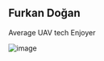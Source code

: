 ## Furkan Doğan

Average UAV tech Enjoyer

![image](https://github.com/user-attachments/assets/8437b303-b48e-4deb-aa6e-eb93beeaa0aa)


<!--
**furkan-hub/furkan-hub** is a ✨ _special_ ✨ repository because its `README.md` (this file) appears on your GitHub profile.

Here are some ideas to get you started:

- 🔭 I’m currently working on ...
- 🌱 I’m currently learning ...
- 👯 I’m looking to collaborate on ...
- 🤔 I’m looking for help with ...
- 💬 Ask me about ...
- 📫 How to reach me: ...
- 😄 Pronouns: ...
- ⚡ Fun fact: ...
-->
